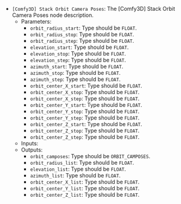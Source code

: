 - `[Comfy3D] Stack Orbit Camera Poses`: The [Comfy3D] Stack Orbit Camera Poses node description.
    - Parameters:
        - `orbit_radius_start`: Type should be `FLOAT`.
        - `orbit_radius_stop`: Type should be `FLOAT`.
        - `orbit_radius_step`: Type should be `FLOAT`.
        - `elevation_start`: Type should be `FLOAT`.
        - `elevation_stop`: Type should be `FLOAT`.
        - `elevation_step`: Type should be `FLOAT`.
        - `azimuth_start`: Type should be `FLOAT`.
        - `azimuth_stop`: Type should be `FLOAT`.
        - `azimuth_step`: Type should be `FLOAT`.
        - `orbit_center_X_start`: Type should be `FLOAT`.
        - `orbit_center_X_stop`: Type should be `FLOAT`.
        - `orbit_center_X_step`: Type should be `FLOAT`.
        - `orbit_center_Y_start`: Type should be `FLOAT`.
        - `orbit_center_Y_stop`: Type should be `FLOAT`.
        - `orbit_center_Y_step`: Type should be `FLOAT`.
        - `orbit_center_Z_start`: Type should be `FLOAT`.
        - `orbit_center_Z_stop`: Type should be `FLOAT`.
        - `orbit_center_Z_step`: Type should be `FLOAT`.
    - Inputs:
    - Outputs:
        - `orbit_camposes`: Type should be `ORBIT_CAMPOSES`.
        - `orbit_radius_list`: Type should be `FLOAT`.
        - `elevation_list`: Type should be `FLOAT`.
        - `azimuth_list`: Type should be `FLOAT`.
        - `orbit_center_X_list`: Type should be `FLOAT`.
        - `orbit_center_Y_list`: Type should be `FLOAT`.
        - `orbit_center_Z_list`: Type should be `FLOAT`.

